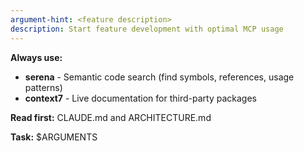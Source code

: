 ```yaml
---
argument-hint: <feature description>
description: Start feature development with optimal MCP usage
---
```


**Always use:**
- **serena** - Semantic code search (find symbols, references, usage patterns)
- **context7** - Live documentation for third-party packages

**Read first:** CLAUDE.md and ARCHITECTURE.md

**Task:** $ARGUMENTS
